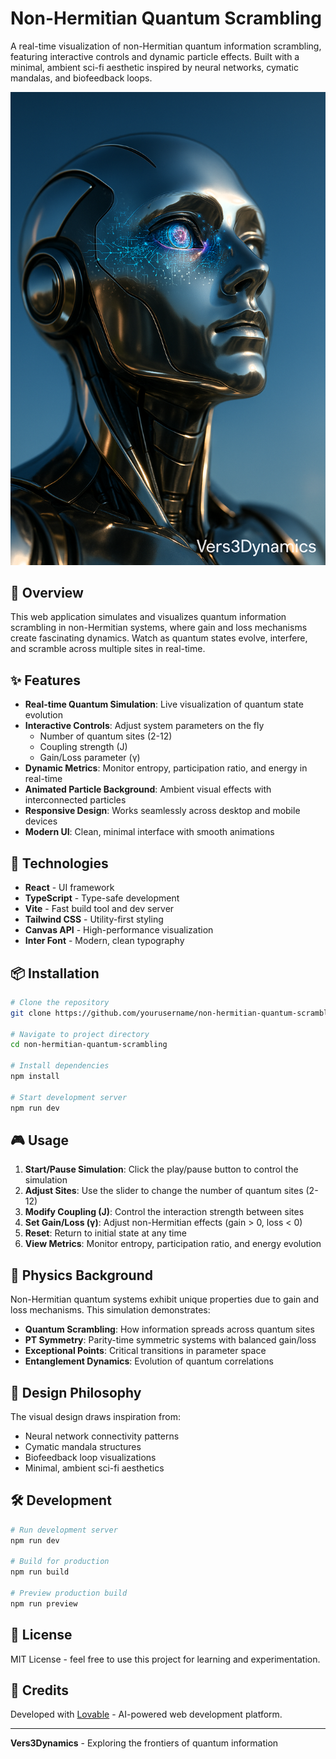 # Non-Hermitian Quantum Scrambling

A real-time visualization of non-Hermitian quantum information scrambling, featuring interactive controls and dynamic particle effects. Built with a minimal, ambient sci-fi aesthetic inspired by neural networks, cymatic mandalas, and biofeedback loops.

![Vers3Dynamics Quantum Simulation](public/logo.png)

## 🌌 Overview

This web application simulates and visualizes quantum information scrambling in non-Hermitian systems, where gain and loss mechanisms create fascinating dynamics. Watch as quantum states evolve, interfere, and scramble across multiple sites in real-time.

## ✨ Features

- **Real-time Quantum Simulation**: Live visualization of quantum state evolution
- **Interactive Controls**: Adjust system parameters on the fly
  - Number of quantum sites (2-12)
  - Coupling strength (J)
  - Gain/Loss parameter (γ)
- **Dynamic Metrics**: Monitor entropy, participation ratio, and energy in real-time
- **Animated Particle Background**: Ambient visual effects with interconnected particles
- **Responsive Design**: Works seamlessly across desktop and mobile devices
- **Modern UI**: Clean, minimal interface with smooth animations

## 🚀 Technologies

- **React** - UI framework
- **TypeScript** - Type-safe development
- **Vite** - Fast build tool and dev server
- **Tailwind CSS** - Utility-first styling
- **Canvas API** - High-performance visualization
- **Inter Font** - Modern, clean typography

## 📦 Installation

```bash
# Clone the repository
git clone https://github.com/yourusername/non-hermitian-quantum-scrambling.git

# Navigate to project directory
cd non-hermitian-quantum-scrambling

# Install dependencies
npm install

# Start development server
npm run dev
```

## 🎮 Usage

1. **Start/Pause Simulation**: Click the play/pause button to control the simulation
2. **Adjust Sites**: Use the slider to change the number of quantum sites (2-12)
3. **Modify Coupling (J)**: Control the interaction strength between sites
4. **Set Gain/Loss (γ)**: Adjust non-Hermitian effects (gain > 0, loss < 0)
5. **Reset**: Return to initial state at any time
6. **View Metrics**: Monitor entropy, participation ratio, and energy evolution

## 🔬 Physics Background

Non-Hermitian quantum systems exhibit unique properties due to gain and loss mechanisms. This simulation demonstrates:

- **Quantum Scrambling**: How information spreads across quantum sites
- **PT Symmetry**: Parity-time symmetric systems with balanced gain/loss
- **Exceptional Points**: Critical transitions in parameter space
- **Entanglement Dynamics**: Evolution of quantum correlations

## 🎨 Design Philosophy

The visual design draws inspiration from:
- Neural network connectivity patterns
- Cymatic mandala structures
- Biofeedback loop visualizations
- Minimal, ambient sci-fi aesthetics

## 🛠️ Development

```bash
# Run development server
npm run dev

# Build for production
npm run build

# Preview production build
npm run preview
```

## 📝 License

MIT License - feel free to use this project for learning and experimentation.

## 🙏 Credits

Developed with [Lovable](https://lovable.dev) - AI-powered web development platform.

---

**Vers3Dynamics** - Exploring the frontiers of quantum information

